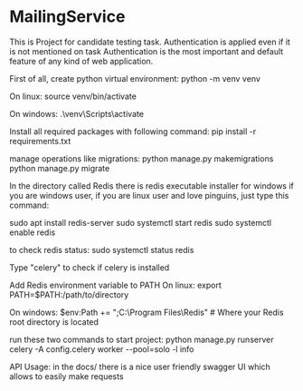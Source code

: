 # MailingService

This is Project for candidate testing task.
Authentication is applied even if it is not mentioned on task
Authentication is the most important and default feature of any kind of web application.

First of all, create python virtual environment:
python -m venv venv

On linux:
source venv/bin/activate

On windows:
.\venv\Scripts\activate

Install all required packages with following command:
pip install -r requirements.txt

manage operations like migrations:
python manage.py makemigrations
python manage.py migrate


In the directory called Redis there is redis executable installer for windows if 
you are windows user, if you are linux user and love pinguins, just type this command:

sudo apt install redis-server
sudo systemctl start redis
sudo systemctl enable redis

to check redis status:
sudo systemctl status redis

Type "celery" to check if celery is installed

Add Redis environment variable to PATH
On linux:
export PATH=$PATH:/path/to/directory

On windows:
$env:Path += ";C:\Program Files\Redis\" # Where your Redis root directory is located

run these two commands to start project:
python manage.py runserver
celery -A config.celery worker --pool=solo -l info



API Usage:
in the docs/ there is a nice user friendly swagger UI which allows to easily make requests


